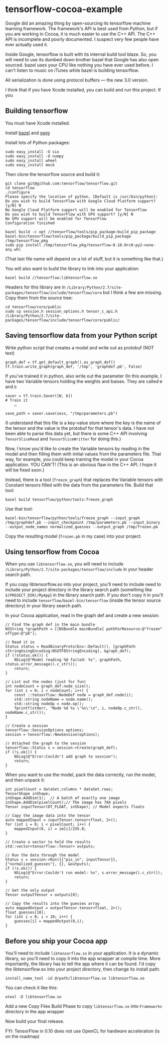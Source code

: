 # tensorflow-cocoa-example

Google did an amazing thing by open-sourcing its tensorflow machine learning framework.  The framework's API is best used from Python, but if you are working in Cocoa, it is much easier to use the C++ API. The C++ API is incomplete and poorly documented. I suspect very few people have ever actually used it.

Inside Google, tensorflow is built with its internal build tool blaze. So, you will need to use its dumbed down brother bazel that Google has also open sourced. bazel uses your CPU like nothing you have ever used before. I can't listen to music on iTunes while bazel is building tensorflow.

All serialization is done using protocol buffers — the new 3.0 version.

I think that if you have Xcode installed, you can build and run this project.  If you 

## Building tensorflow

You must have Xcode installed.

Install [bazel](https://github.com/bazelbuild/bazel/releases) and [swig](http://www.swig.org/download.html)

Install lots of Python packages:

	sudo easy_install -U six
	sudo easy_install -U numpy
	sudo easy_install wheel
	sudo easy_install mock

Then clone the tensorflow source and build it:

	git clone git@github.com:tensorflow/tensorflow.git
	cd tensorflow
	./configure
	Please specify the location of python. [Default is /usr/bin/python]: 
	Do you wish to build TensorFlow with Google Cloud Platform support? [y/N] N
	No Google Cloud Platform support will be enabled for TensorFlow
	Do you wish to build TensorFlow with GPU support? [y/N] N
	No GPU support will be enabled for TensorFlow
	Configuration finished

	bazel build -c opt //tensorflow/tools/pip_package:build_pip_package
	bazel-bin/tensorflow/tools/pip_package/build_pip_package /tmp/tensorflow_pkg
	sudo pip install /tmp/tensorflow_pkg/tensorflow-0.10.0rc0-py2-none-any.whl

(That last file name will depend on a lot of stuff, but it is something like that.)

You will also want to build the library to link into your application:

	bazel build //tensorflow:libtensorflow.so

Headers for this library are in `/Library/Python/2.7/site-packages/tensorflow/include/tensorflow/core` but I think a few are missing. Copy them from the source tree:

	cd tensorflow/core/public
	sudo cp session.h session_options.h tensor_c_api.h /Library/Python/2.7/site-packages/tensorflow/include/tensorflow/core/public/

## Saving tensorflow data from your Python script

Write python script that creates a model and write out as protobuf (NOT text)

	graph_def = tf.get_default_graph().as_graph_def()
	tf.train.write_graph(graph_def, '/tmp', 'graphdef.pb', False)

If you've trained it in python, also write out the parameter (In this example, I have two Variable tensors holding the weights and baises. They are called `W` and `b`

	saver = tf.train.Saver([W, b])
	# Train it
        …

	save_path = saver.save(sess, "/tmp/parameters.pb")

(I understand that this file is a key-value store where the key is the name of the tensor and the value is the protobuf for that tensor's data. I have not been able to parse this data yet, but there is some C++ API involving `TensorSliceRead` and `TensorSliceWritter` for doing this.)

Now, I know you'd like to create the Variable tensors by reading in the model and then filling them with initial values from the parameters file.  That way, for example, you could keep training the model in your Cocoa application.  YOU CAN'T! (This is an obvious flaw in the C++ API. I hope it will be fixed soon.)

Instead, there is a tool (`freeze_graph`) that replaces the Variable tensors with Constant tensors filled with the data from the parameters file. Build that tool:

	bazel build tensorflow/python/tools:freeze_graph

Use that tool:

	bazel-bin/tensorflow/python/tools/freeze_graph --input_graph /tmp/graphdef.pb --input_checkpoint /tmp/parameters.pb --input_binary --output_node_names normalized_guesses --output_graph /tmp/frozen.pb

Copy the resulting model (`frozen.pb` in my case) into your project.

## Using tensorflow from Cocoa

When you use `libtensorflow.so`, you will need to include `/Library/Python/2.7/site-packages/tensorflow/include` in your header search path.

If you copy libtensorflow.so into your project, you'll need to include need to include your project directory in the library search path (something like `$(PROJECT_DIR)/MyApp`) in the library search path.  If you don't copy it in you'll need to include `tensorflow/bazel-bin/tensorflow` (inside the tensor source directory) in your library search path.

In your Cocoa application, read in the graph def and create a new session:

    // Find the graph def in the main bundle
    NSString *graphPath = [[NSBundle mainBundle] pathForResource:@"frozen" ofType:@"pb"];
    
    // Read it in
    Status status = ReadBinaryProto(Env::Default(), [graphPath cStringUsingEncoding:NSUTF8StringEncoding], &graph_def);
    if (!status.ok()) {
        NSLog(@"Model reading %@ failed: %s", graphPath, status.error_message().c_str());
        return;
    }
    
    // List out the nodes (just for fun)
    int nodeCount = graph_def.node_size();
    for (int i = 0; i < nodeCount; i++) {
        const ::tensorflow::NodeDef node = graph_def.node(i);
        std::string nodeName = node.name();
        std::string nodeOp = node.op();
        fprintf(stderr, "Node %d %s \'%s\'\n", i, nodeOp.c_str(), nodeName.c_str());
    }
    
    // Create a session
    tensorflow::SessionOptions options;
    session = tensorflow::NewSession(options);
    
    // Attached the graph to the session
    tensorflow::Status s = session->Create(graph_def);
    if (!s.ok()) {
        NSLog(@"Error:Couldn't add graph to session");
        return;
    }

When you want to use the model, pack the data correctly, run the model, and then unpack it:

    int pixelCount = dataSet.columns * dataSet.rows;
    TensorShape inShape;
    inShape.AddDim(1);  // A batch of exactly one image
    inShape.AddDim(pixelCount);// The image has 784 pixels
    Tensor inputTensor(DT_FLOAT, inShape); // Model expects floats
    
    // Copy the image data into the tensor
    auto mappedInput = inputTensor.tensor<float, 2>();
    for (int i = 0; i < pixelCount; i++) {
        mappedInput(0, i) = im[i]/255.0;
    }
    
    // Create a vector to hold the results
    std::vector<tensorflow::Tensor> outputs;
    
    // Run the data through the model
    Status s = session->Run({{"pix_in", inputTensor}}, {"normalized_guesses"}, {}, &outputs);
    if (!s.ok()) {
        NSLog(@"Error:Couldn't run model: %s", s.error_message().c_str());
        return;
    }
    
    // Get the only output
    Tensor outputTensor = outputs[0];
    
    // Copy the results into the guesses array
    auto mappedOutput = outputTensor.tensor<float, 2>();
    float guesses[10];
    for (int i = 0; i < 10; i++) {
        guesses[i] = mappedOutput(0,i);
    }

## Before you ship your Cocoa app

You'll need to include `libtensorflow.so` in your application.  It is a dynamic library, so you'll need to copy it into the app wrapper at compile time.  More importantly, the library has to tell the app where it can be found. I'd copy the libtensorflow.so into your project directory, then change its install path:

	install_name_tool -id @rpath/libtensorflow.so libtensorflow.so 

You can check it like this:

	otool -D libtensorflow.so

Add a new Copy Files Build Phase to copy `libtensorflow.so` into `Frameworks` directory in the app wrapper

Now build your final release.

FYI: TensorFlow in 0.10 does not use OpenCL for hardware acceleration (is on the roadmap)
